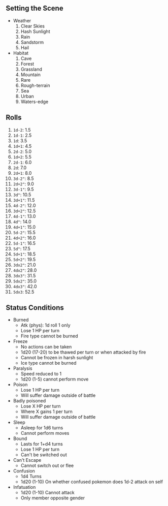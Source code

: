 ## Setting the Scene

* Weather
    1. Clear Skies
    2. Hash Sunlight
    3. Rain
    4. Sandstorm
    5. Hail
* Habitat
    1. Cave
    2. Forest
    3. Grassland
    4. Mountain
    5. Rare
    6. Rough-terrain
    7. Sea
    8. Urban
    9. Waters-edge

## Rolls

1. `1d-2`: 1.5
2. `1d-1`: 2.5
3. `1d`: 3.5
4. `1d+1`: 4.5
5. `2d-2`: 5.0
6. `1d+2`: 5.5
7. `2d-1`: 6.0
8. `2d`: 7.0
9. `2d+1`: 8.0
10. `3d-2"`: 8.5
11. `2d+2"`: 9.0
12. `3d-1"`: 9.5
13. `3d"`: 10.5
14. `3d+1"`: 11.5
15. `4d-2"`: 12.0
16. `3d+2"`: 12.5
17. `4d-1"`: 13.0
18. `4d"`: 14.0
19. `4d+1"`: 15.0
20. `5d-2"`: 15.5
21. `4d+2"`: 16.0
22. `5d-1"`: 16.5
23. `5d"`: 17.5
24. `5d+1"`: 18.5
25. `5d+2"`: 19.5
26. `3dx2"`: 21.0
27. `4dx2"`: 28.0
28. `3dx3"`: 31.5
29. `5dx2"`: 35.0
30. `4dx3"`: 42.0
31. `5dx3`: 52.5

## Status Conditions

* Burned
    * Atk (phys): 1d roll 1 only
    * Lose 1 HP per turn
    * Fire type cannot be burned
* Freeze
    * No actions can be taken
    * 1d20 (17-20) to be thawed per turn or when attacked by fire
    * Cannot be frozen in harsh sunlight 
    * Ice type cannot be burned
* Paralysis
    * Speed reduced to 1
    * 1d20 (1-5) cannot perform move
* Poison
    * Lose 1 HP per turn
    * Will suffer damage outside of battle
* Badly poisoned
    * Lose X HP per turn
    * Where X gains 1 per turn
    * Will suffer damage outside of battle
* Sleep
    * Asleep for 1d6 turns
    * Cannot perform moves
* Bound
    * Lasts for 1+d4 turns
    * Lose 1 HP per turn
    * Can't be switched out
* Can't Escape
    * Cannot switch out or flee
* Confusion
    * 1d4 Turns
    * 1d20 (1-10) On whether confused pokemon does 1d-2 attack on self
* Infatuation
    * 1d20 (1-10) Cannot attack
    * Only member opposite gender